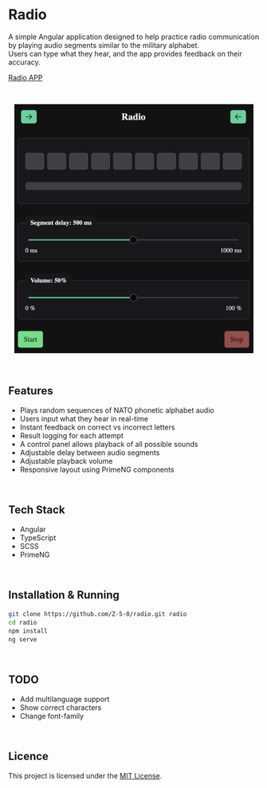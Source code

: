 # Radio

A simple Angular application designed to help practice radio communication by playing audio segments similar to the military alphabet.  
Users can type what they hear, and the app provides feedback on their accuracy.

[Radio APP](https://z-5-0.github.io/radio/)

<br>

<p align="center">
  <img src="https://raw.githubusercontent.com/Z-5-0/radio/main/public/assets/image/app.png" alt="Screenshot" style="height: 500px;">
</p>

<br>

## Features

- Plays random sequences of NATO phonetic alphabet audio
- Users input what they hear in real-time
- Instant feedback on correct vs incorrect letters
- Result logging for each attempt
- A control panel allows playback of all possible sounds
- Adjustable delay between audio segments
- Adjustable playback volume
- Responsive layout using PrimeNG components

<br>

## Tech Stack

- Angular
- TypeScript
- SCSS
- PrimeNG

<br>

## Installation & Running

```bash
git clone https://github.com/Z-5-0/radio.git radio
cd radio
npm install
ng serve
```

<br>

## TODO
- Add multilanguage support
- Show correct characters
- Change font-family

<br>

## Licence
This project is licensed under the [MIT License](./LICENSE).
